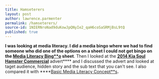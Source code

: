 ```yaml
---
title: Hamseterers
layout: post
author: lawrence.parmenter
permalink: /hamseterers/
source-id: 1NIERNroNad9duKowJpQNyIe2_qaH6coSaSRMjBsL9tQ
published: true
---
```

**I was looking at media literacy. I did a media bingo where we had to find someone who did one of the options on a sheet I could not get bingo on the ****[Media Literacy Bing**o](https://drive.google.com/open?id=0B48EaMutZcj1QlU0czNicTlSd3M&authuser=0)** sheet****. Then I looked at the **[2014 Kia Soul Hamster Commercial](https://www.youtube.com/watch?v=A_DIvRKPsHU)** advert**** and I discussed the advert and looked at taget audience, hidden story and the sub text that you can't see. I also compared it with ****[Basic Media Literacy Concept**s](https://drive.google.com/open?id=0B48EaMutZcj1R2FUZEQ0dlRZWlU&authuser=0)**.**

